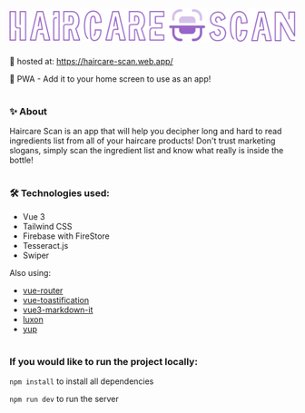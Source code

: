 # ![logo](src/assets/images/logo.svg)

🚀 hosted at: https://haircare-scan.web.app/

📲 PWA - Add it to your home screen to use as an app! 
#

### ✨ About

Haircare Scan is an app that will help you decipher long and hard to read ingredients list from all of your haircare products!
Don't trust marketing slogans, simply scan the ingredient list and know what really is inside the bottle!

#

### 🛠 Technologies used: 
- Vue 3
- Tailwind CSS
- Firebase with FireStore
- Tesseract.js
- Swiper

Also using: 
- [vue-router](https://router.vuejs.org/)
- [vue-toastification](https://vue-toastification.maronato.dev/)
- [vue3-markdown-it](https://janguillermo.github.io/vue3-markdown-it/)
- [luxon](https://moment.github.io/luxon/#/)
- [yup](https://github.com/jquense/yup)

#

### If you would like to run the project locally:

```npm install``` to install all dependencies

```npm run dev``` to run the server

#